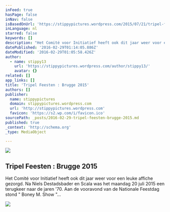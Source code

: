 ```yaml
---
inFeed: true
hasPage: false
inNav: false
isBasedOnUrl: 'https://stippypictures.wordpress.com/2015/07/21/tripel-feesten-brugge-2015/'
inLanguage: nl
starred: false
keywords: []
description: "Het Comité voor Initiatief heeft ook dit jaar weer voor een leuke affiche gezorgd. Na Niels Destadsbader en Scala was het maandag 20 juli 2015 een terugkeer naar de jaren '70. Aan de vooravond van de Nationale Feestdag stond \" Boney M. Show \"..."
datePublished: '2016-02-29T01:14:05.886Z'
dateModified: '2016-02-29T01:05:58.426Z'
author:
  - name: stippy13
    url: 'https://stippypictures.wordpress.com/author/stippy13/'
    avatar: {}
related: []
app_links: []
title: 'Tripel Feesten : Brugge 2015'
authors: []
publisher:
  name: stippypictures
  domain: stippypictures.wordpress.com
  url: 'http://stippypictures.wordpress.com'
  favicon: 'https://s2.wp.com/i/favicon.ico'
sourcePath: _posts/2016-02-29-tripel-feesten-brugge-2015.md
published: true
_context: 'http://schema.org'
_type: MediaObject

---
```

![](https://the-grid-user-content.s3-us-west-2.amazonaws.com/40c3381c-7f76-4bfa-9a05-73149c72e7c3.jpg)

<article style=""><h1>Tripel Feesten : Brugge 2015</h1><p>Het Comité voor Initiatief heeft ook dit jaar weer voor een leuke affiche gezorgd. Na Niels Destadsbader en Scala was het maandag 20 juli 2015 een terugkeer naar de jaren '70. Aan de vooravond van de Nationale Feestdag stond " Boney M. Show "...</p><img src="https://s3-us-west-2.amazonaws.com/the-grid-img/p/b7090b1678f7a61440064f2807e3701a8f4cf532.jpg" /></article>
